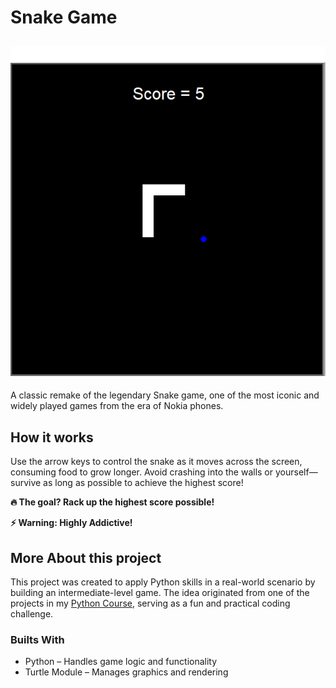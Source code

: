 # Snake Game

## ![Game Preview](./preview.png)

A classic remake of the legendary Snake game, one of the most iconic and widely played games from the era of Nokia phones.

## How it works

Use the arrow keys to control the snake as it moves across the screen, consuming food to grow longer. Avoid crashing into the walls or yourself—survive as long as possible to achieve the highest score!

**🔥 The goal? Rack up the highest score possible!**

**⚡ Warning: Highly Addictive!**

## More About this project

This project was created to apply Python skills in a real-world scenario by building an intermediate-level game. The idea originated from one of the projects in my [Python Course](https://www.udemy.com/course/100-days-of-code/), serving as a fun and practical coding challenge.

### Builts With

- Python – Handles game logic and functionality
- Turtle Module – Manages graphics and rendering
